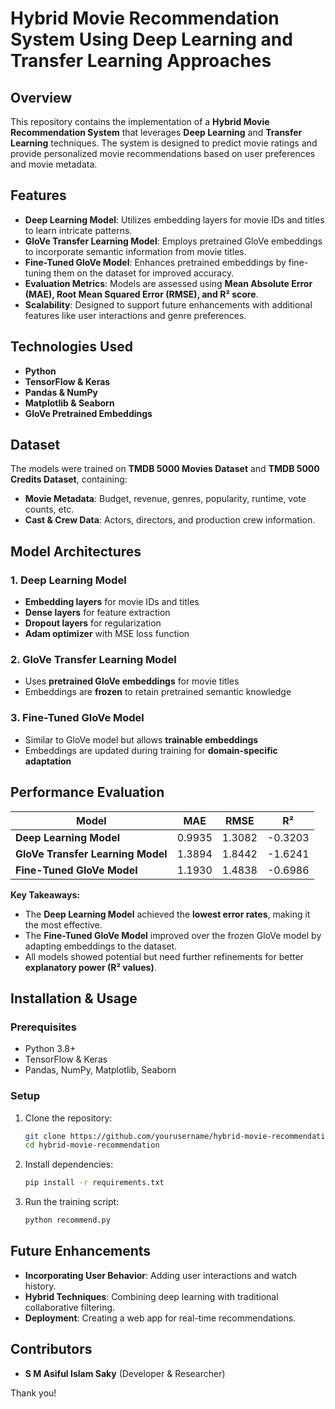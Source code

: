 # Hybrid Movie Recommendation System Using Deep Learning and Transfer Learning Approaches

## Overview
This repository contains the implementation of a **Hybrid Movie Recommendation System** that leverages **Deep Learning** and **Transfer Learning** techniques. The system is designed to predict movie ratings and provide personalized movie recommendations based on user preferences and movie metadata.

## Features
- **Deep Learning Model**: Utilizes embedding layers for movie IDs and titles to learn intricate patterns.
- **GloVe Transfer Learning Model**: Employs pretrained GloVe embeddings to incorporate semantic information from movie titles.
- **Fine-Tuned GloVe Model**: Enhances pretrained embeddings by fine-tuning them on the dataset for improved accuracy.
- **Evaluation Metrics**: Models are assessed using **Mean Absolute Error (MAE), Root Mean Squared Error (RMSE), and R² score**.
- **Scalability**: Designed to support future enhancements with additional features like user interactions and genre preferences.

## Technologies Used
- **Python**
- **TensorFlow & Keras**
- **Pandas & NumPy**
- **Matplotlib & Seaborn**
- **GloVe Pretrained Embeddings**

## Dataset
The models were trained on **TMDB 5000 Movies Dataset** and **TMDB 5000 Credits Dataset**, containing:
- **Movie Metadata**: Budget, revenue, genres, popularity, runtime, vote counts, etc.
- **Cast & Crew Data**: Actors, directors, and production crew information.

## Model Architectures
### 1. Deep Learning Model
- **Embedding layers** for movie IDs and titles
- **Dense layers** for feature extraction
- **Dropout layers** for regularization
- **Adam optimizer** with MSE loss function

### 2. GloVe Transfer Learning Model
- Uses **pretrained GloVe embeddings** for movie titles
- Embeddings are **frozen** to retain pretrained semantic knowledge

### 3. Fine-Tuned GloVe Model
- Similar to GloVe model but allows **trainable embeddings**
- Embeddings are updated during training for **domain-specific adaptation**

## Performance Evaluation
| Model | MAE | RMSE | R² |
|--------|------|------|------|
| **Deep Learning Model** | 0.9935 | 1.3082 | -0.3203 |
| **GloVe Transfer Learning Model** | 1.3894 | 1.8442 | -1.6241 |
| **Fine-Tuned GloVe Model** | 1.1930 | 1.4838 | -0.6986 |

**Key Takeaways:**
- The **Deep Learning Model** achieved the **lowest error rates**, making it the most effective.
- The **Fine-Tuned GloVe Model** improved over the frozen GloVe model by adapting embeddings to the dataset.
- All models showed potential but need further refinements for better **explanatory power (R² values)**.

## Installation & Usage
### Prerequisites
- Python 3.8+
- TensorFlow & Keras
- Pandas, NumPy, Matplotlib, Seaborn

### Setup
1. Clone the repository:
   ```sh
   git clone https://github.com/yourusername/hybrid-movie-recommendation.git
   cd hybrid-movie-recommendation
   ```
2. Install dependencies:
   ```sh
   pip install -r requirements.txt
   ```
3. Run the training script:
   ```sh
   python recommend.py
   ```

## Future Enhancements
- **Incorporating User Behavior**: Adding user interactions and watch history.
- **Hybrid Techniques**: Combining deep learning with traditional collaborative filtering.
- **Deployment**: Creating a web app for real-time recommendations.

## Contributors
- **S M Asiful Islam Saky** (Developer & Researcher)

Thank you!
